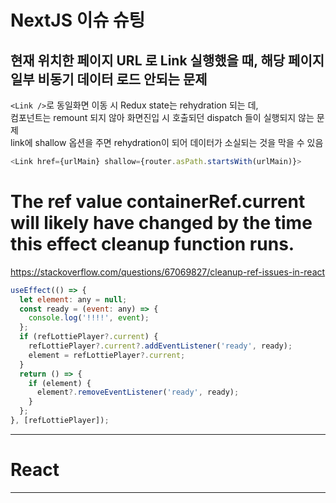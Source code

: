 # NextJS 이슈 슈팅

## 현재 위치한 페이지 URL 로 Link 실행했을 때, 해당 페이지 일부 비동기 데이터 로드 안되는 문제

`<Link />`로 동일화면 이동 시 Redux state는 rehydration 되는 데,  
컴포넌트는 remount 되지 않아 화면진입 시 호출되던 dispatch 들이 실행되지 않는 문제  
link에 shallow 옵션을 주면 rehydration이 되어 데이터가 소실되는 것을 막을 수 있음

```javascript
<Link href={urlMain} shallow={router.asPath.startsWith(urlMain)}>
```

# The ref value containerRef.current will likely have changed by the time this effect cleanup function runs.

https://stackoverflow.com/questions/67069827/cleanup-ref-issues-in-react

```javascript
useEffect(() => {
  let element: any = null;
  const ready = (event: any) => {
    console.log('!!!!', event);
  };
  if (refLottiePlayer?.current) {
    refLottiePlayer?.current?.addEventListener('ready', ready);
    element = refLottiePlayer?.current;
  }
  return () => {
    if (element) {
      element?.removeEventListener('ready', ready);
    }
  };
}, [refLottiePlayer]);
```

---

# React

---
